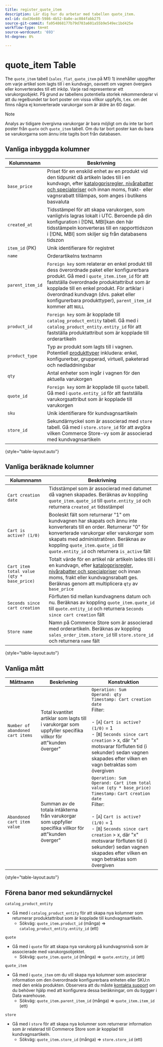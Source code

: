 ```yaml
---
title: register_quote_item
description: Lär dig hur du arbetar med tabellen quote_item.
exl-id: dad36e88-5986-4b52-8a0e-ac084fabb275
source-git-commit: fa954868177b79d703a601a55b9e549ec1bd425e
workflow-type: tm+mt
source-wordcount: '693'
ht-degree: 0%

---
```


# quote_item Table

The `quote_item` tabell (`sales_flat_quote_item` på M1) 1) innehåller uppgifter om varje artikel som lagts till i en kundvagn, oavsett om vagnen övergavs eller konverterades till ett inköp. Varje rad representerar ett varukorgsobjekt. På grund av tabellens potentiella storlek rekommenderar vi att du regelbundet tar bort poster om vissa villkor uppfylls, t.ex. om det finns några ej konverterade varukorgar som är äldre än 60 dagar.

>[!NOTE]
>
>Analys av tidigare övergivna varukorgar är bara möjligt om du inte tar bort poster från `quote` och `quote_item` tabell. Om du tar bort poster kan du bara se varukorgarna som ännu inte tagits bort från databasen.

## Vanliga inbyggda kolumner

| **Kolumnnamn** | **Beskrivning** |
|---|---|
| `base_price` | Priset för en enskild enhet av en produkt vid den tidpunkt då artikeln lades till i en kundvagn, efter [katalogprisregler, nivårabatter och specialpriser](https://experienceleague.adobe.com/docs/commerce-admin/catalog/products/pricing/pricing-advanced.html) och innan moms, frakt- eller vagnsrabatt tillämpas, som anges i butikens basvaluta |
| `created_at` | Tidsstämpel för att skapa varukorgen, som vanligtvis lagras lokalt i UTC. Beroende på din konfiguration i [!DNL MBI]kan den här tidsstämpeln konverteras till en rapporttidszon i [!DNL MBI] som skiljer sig från databasens tidszon |
| `item_id` (PK) | Unik identifierare för registret |
| `name` | Orderartikelns textnamn |
| `parent_item_id` | `Foreign key` som relaterar en enkel produkt till dess överordnade paket eller konfigurerbara produkt. Gå med i `quote_item.item_id` för att fastställa överordnade produktattribut som är kopplade till en enkel produkt. För artiklar i överordnad kundvagn (dvs. paket eller konfigurerbara produkttyper), `parent_item_id` kommer att `NULL` |
| `product_id` | `Foreign key` som är kopplade till `catalog_product_entity` tabell. Gå med i `catalog_product_entity.entity_id` för att fastställa produktattribut som är kopplade till orderartikeln |
| `product_type` | Typ av produkt som lagts till i vagnen. Potentiell [produkttyper](https://experienceleague.adobe.com/docs/commerce-admin/catalog/products/product-create.html#product-types) inkludera: enkel, konfigurerbar, grupperad, virtuell, paketerad och nedladdningsbar |
| `qty` | Antal enheter som ingår i vagnen för den aktuella varukorgen |
| `quote_id` | `Foreign key` som är kopplade till `quote` tabell. Gå med i `quote.entity_id` för att fastställa varukorgsattribut som är kopplade till varukorgen |
| `sku` | Unik identifierare för kundvagnsartikeln |
| `store_id` | Sekundärnyckel som är associerad med `store` tabell. Gå med i `store.store_id` för att avgöra vilken Commerce Store-vy som är associerad med kundvagnsartikeln |

{style=&quot;table-layout:auto&quot;}

## Vanliga beräknade kolumner

| **Kolumnnamn** | **Beskrivning** |
|---|---|
| `Cart creation date` | Tidsstämpel som är associerad med datumet då vagnen skapades. Beräknas av koppling `quote_item.quote_id` till `quote.entity_id` och returnera `created_at` tidsstämpel |
| `Cart is active? (1/0)` | Booleskt fält som returnerar &quot;1&quot; om kundvagnen har skapats och ännu inte konverterats till en order. Returnerar &quot;0&quot; för konverterade varukorgar eller varukorgar som skapats med administratören. Beräknas av koppling `quote_item.quote_id` till `quote.entity_id` och returnera `is_active` fält |
| `Cart item total value (qty * base_price)` | Totalt värde för en artikel när artikeln lades till i en kundvagn, efter [katalogprisregler, nivårabatter och specialpriser](https://experienceleague.adobe.com/docs/commerce-admin/catalog/products/pricing/pricing-advanced.html) och innan moms, frakt eller kundvagnsrabatt ges. Beräknas genom att multiplicera `qty` av `base_price` |
| `Seconds since cart creation` | Förfluten tid mellan kundvagnens datum och nu. Beräknas av koppling `quote_item.quote_id` till `quote.entity_id` och returnera `Seconds since cart creation` fält |
| `Store name` | Namn på Commerce Store som är associerad med orderartikeln. Beräknas av koppling `sales_order_item.store_id` till `store.store_id` och returnera `name` fält |

{style=&quot;table-layout:auto&quot;}

## Vanliga mått

| **Måttnamn** | **Beskrivning** | **Konstruktion** |
|---|---|---|
| `Number of abandoned cart items` | Total kvantitet artiklar som lagts till i varukorgar som uppfyller specifika villkor för att&quot;kunden överger&quot; | `Operation: Sum`<br/>`Operand: qty`<br/>`Timestamp: Cart creation date`<br>Filter:<br><br>- \[`A`\] `Cart is active? (1/0)` = 1<br>- \[`B`\] `Seconds since cart creation` > x, där &quot;x&quot; motsvarar förfluten tid (i sekunder) sedan vagnen skapades efter vilken en vagn betraktas som övergiven |
| `Abandoned cart item value` | Summan av de totala intäkterna från varukorgar som uppfyller specifika villkor för att&quot;kunden överger&quot; | `Operation: Sum`<br>`Operand: Cart item total value (qty * base_price)`<br>`Timestamp:` `Cart creation date`<br>Filter:<br><br>- \[`A`\] `Cart is active? (1/0)` = 1<br>- \[`B`\] `Seconds since cart creation` > x, där &quot;x&quot; motsvarar förfluten tid (i sekunder) sedan vagnen skapades efter vilken en vagn betraktas som övergiven |

{style=&quot;table-layout:auto&quot;}

## Förena banor med sekundärnyckel

`catalog_product_entity`

* Gå med i `catalog_product_entity` för att skapa nya kolumner som returnerar produktattribut som är kopplade till kundvagnsartikeln.
   * Sökväg: `quote_item.product_id` (många) => `catalog_product_entity.entity_id` (ett)

`quote`

* Gå med i `quote` för att skapa nya varukorg på kundvagnsnivå som är associerade med varukorgsobjektet.
   * Sökväg: `quote_item.quote_id` (många) => `quote.entity_id` (ett)

`quote_item`

* Gå med i `quote_item` om du vill skapa nya kolumner som associerar information om den överordnade konfigurerbara enheten eller SKU:n med den enkla produkten. Observera att du måste [kontakta support](https://experienceleague.adobe.com/docs/commerce-knowledge-base/kb/troubleshooting/miscellaneous/mbi-service-policies.html?lang=en) om du behöver hjälp med att konfigurera dessa beräkningar, om du bygger i Data warehouse.
   * Sökväg: `quote_item.parent_item_id` (många) => `quote_item.item_id` (ett)

`store`

* Gå med i `store` för att skapa nya kolumner som returnerar information som är relaterad till Commerce Store som är kopplad till kundvagnsartikeln.
   * Sökväg: `quote_item.store_id` (många) => `store.store_id` (ett)
